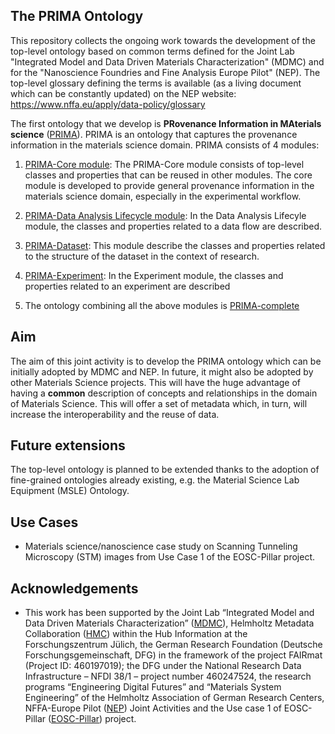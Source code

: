## The PRIMA Ontology

This repository collects the ongoing work towards the development of the top-level ontology based on common terms defined for the Joint Lab  "Integrated Model and Data Driven Materials Characterization" (MDMC) and for the "Nanoscience Foundries and Fine Analysis Europe Pilot" (NEP). The top-level glossary defining the terms is available (as a living document which can be constantly updated) on the NEP website: https://www.nffa.eu/apply/data-policy/glossary

The first ontology that we develop is **PRovenance Information in MAterials science** ([PRIMA](https://github.com/Materials-Data-Science-and-Informatics/MDMC-NEP-top-level-ontology/tree/master/PRIMA)). PRIMA is an ontology that captures the provenance information in the materials science domain. PRIMA consists of 4 modules: 

1. [PRIMA-Core module](https://purls.helmholtz-metadaten.de/prima/core): The PRIMA-Core module consists of top-level classes and properties that can be reused in other modules. The core module is developed to provide general provenance information in the materials science domain, especially in the experimental workflow.

2. [PRIMA-Data Analysis Lifecycle module](https://purls.helmholtz-metadaten.de/prima/dal): In the Data Analysis Lifecyle module, the classes and properties related to a data flow are described.

3. [PRIMA-Dataset](https://purls.helmholtz-metadaten.de/prima/dataset): This module describe the classes and properties related to the structure of the dataset in the context of research. 

4. [PRIMA-Experiment](https://purls.helmholtz-metadaten.de/prima/experiment): In the Experiment module, the classes and properties related to an experiment are described

5. The ontology combining all the above modules is [PRIMA-complete](https://purls.helmholtz-metadaten.de/prima/complete)
## Aim

The aim of this joint activity is to develop the PRIMA ontology which can be initially adopted by MDMC and NEP. 
In future, it might also be adopted by other Materials Science projects. 
This will have the huge advantage of having a **common** description of concepts and relationships in the domain of Materials Science. 
This will offer a set of metadata which, in turn, will increase the interoperability and the reuse of data.

## Future extensions

The top-level ontology is planned to be extended thanks to the adoption of fine-grained ontologies already existing, 
e.g. the Material Science Lab Equipment (MSLE) Ontology. 

## Use Cases

* Materials science/nanoscience case study on Scanning Tunneling Microscopy (STM) images from Use Case 1 of the EOSC-Pillar project.

## Acknowledgements

* This work has been supported by the Joint Lab “Integrated Model and Data Driven Materials Characterization” ([MDMC](https://jl-mdmc-helmholtz.de)), Helmholtz Metadata Collaboration ([HMC](https://helmholtz-metadaten.de/en)) within the Hub Information at the Forschungszentrum Jülich, the German Research Foundation (Deutsche Forschungsgemeinschaft, DFG) in the framework of the project FAIRmat (Project ID: 460197019); the DFG under the National Research Data Infrastructure – NFDI 38/1 – project number 460247524, the research programs “Engineering Digital Futures” and “Materials System Engineering” of the Helmholtz Association of German Research Centers, NFFA-Europe Pilot ([NEP](https://www.nffa.eu)) Joint Activities and the Use case 1 of EOSC-Pillar ([EOSC-Pillar](https://www.eosc-pillar.eu/)) project.


